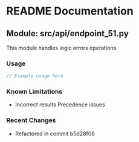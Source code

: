 # README Documentation

## Module: src/api/endpoint_51.py

This module handles logic errors operations.

### Usage

```javascript
// Example usage here
```

### Known Limitations

- Incorrect results Precedence issues

### Recent Changes

- Refactored in commit b5d28f08
